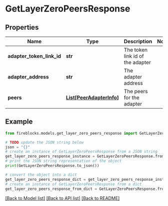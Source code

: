 # GetLayerZeroPeersResponse


## Properties

Name | Type | Description | Notes
------------ | ------------- | ------------- | -------------
**adapter_token_link_id** | **str** | The token link id of the adapter | 
**adapter_address** | **str** | The adapter address | 
**peers** | [**List[PeerAdapterInfo]**](PeerAdapterInfo.md) | The peers for the adapter | 

## Example

```python
from fireblocks.models.get_layer_zero_peers_response import GetLayerZeroPeersResponse

# TODO update the JSON string below
json = "{}"
# create an instance of GetLayerZeroPeersResponse from a JSON string
get_layer_zero_peers_response_instance = GetLayerZeroPeersResponse.from_json(json)
# print the JSON string representation of the object
print(GetLayerZeroPeersResponse.to_json())

# convert the object into a dict
get_layer_zero_peers_response_dict = get_layer_zero_peers_response_instance.to_dict()
# create an instance of GetLayerZeroPeersResponse from a dict
get_layer_zero_peers_response_from_dict = GetLayerZeroPeersResponse.from_dict(get_layer_zero_peers_response_dict)
```
[[Back to Model list]](../README.md#documentation-for-models) [[Back to API list]](../README.md#documentation-for-api-endpoints) [[Back to README]](../README.md)


